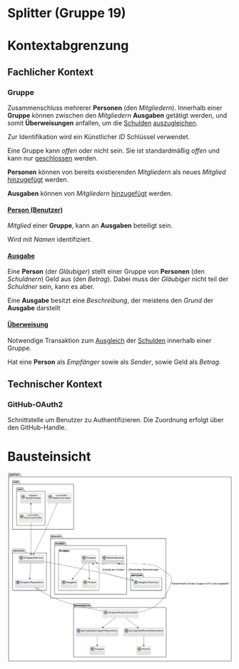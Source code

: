 # Splitter (Gruppe 19)

# Kontextabgrenzung

## Fachlicher Kontext

### Gruppe

Zusammenschluss mehrerer **Personen** (den *Mitgliedern*). Innerhalb einer **Gruppe** können
zwischen den *Mitgliedern* **Ausgaben** getätigt werden, und somit **Überweisungen** anfallen,
um die <u>Schulden</u> <u>auszugleichen</u>.

Zur Identifikation wird ein Künstlicher *ID* Schlüssel verwendet.

Eine Gruppe kann *offen* oder nicht sein. Sie ist standardmäßig *offen* und kann nur
<u>geschlossen</u> werden.

**Personen** können von bereits existierenden *Mitgliedern* als neues *Mitglied* <u>hinzugefügt</u>
werden.

**Ausgaben** können von *Mitgliedern* <u>hinzugefügt</u> werden.

#### <u>**Person (Benutzer)**</u>

*Mitglied* einer **Gruppe**, kann an **Ausgaben** beteiligt sein.

Wird mit *Namen* identifiziert.

#### <u>**Ausgabe**</u>

Eine **Person** (der *Gläubiger*) stellt einer Gruppe von **Personen** (den *Schuldnern*) Geld aus
(den *Betrag*). Dabei muss der *Gläubiger* nicht teil der *Schuldner* sein, kann es aber.

Eine **Ausgabe** besitzt eine *Beschreibung*, der meistens den *Grund* der **Ausgabe** darstellt

#### <u>**Überweisung**</u>

Notwendige Transaktion zum <u>Ausgleich</u> der <u>Schulden</u> innerhalb einer Gruppe.

Hat eine **Person** als *Empfänger* sowie als *Sender*, sowie Geld als *Betrag*.

## Technischer Kontext

### GitHub-OAuth2

Schnittstelle um Benutzer zu Authentifizieren. Die Zuordnung erfolgt über den GitHub-Handle.

# Bausteinsicht

![Architektur](arch.png)

